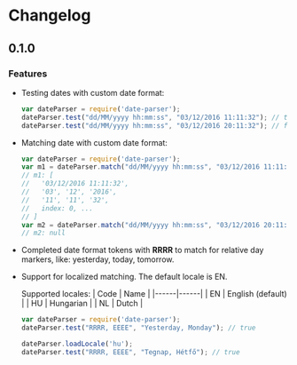 # Changelog

## 0.1.0

### Features

- Testing dates with custom date format:

    ```javascript
    var dateParser = require('date-parser');
    dateParser.test("dd/MM/yyyy hh:mm:ss", "03/12/2016 11:11:32"); // true
    dateParser.test("dd/MM/yyyy hh:mm:ss", "03/12/2016 20:11:32"); // false
    ```
    
- Matching date with custom date format:

    ```javascript
    var dateParser = require('date-parser');
    var m1 = dateParser.match("dd/MM/yyyy hh:mm:ss", "03/12/2016 11:11:32");
    // m1: [
    //   '03/12/2016 11:11:32',
    //   '03', '12', '2016',
    //   '11', '11', '32',
    //   index: 0, ...
    // ]
    var m2 = dateParser.match("dd/MM/yyyy hh:mm:ss", "03/12/2016 20:11:32");
    // m2: null
    ```
    
- Completed date format tokens with **RRRR** to match for relative day markers, like: yesterday, today, tomorrow.
- Support for localized matching. The default locale is EN.

  Supported locales:
  | Code | Name |
  |------|------|
  | EN | English (default) |
  | HU | Hungarian |
  | NL | Dutch |

    ```javascript
    var dateParser = require('date-parser');
    dateParser.test("RRRR, EEEE", "Yesterday, Monday"); // true
    
    dateParser.loadLocale('hu');
    dateParser.test("RRRR, EEEE", "Tegnap, Hétfő"); // true